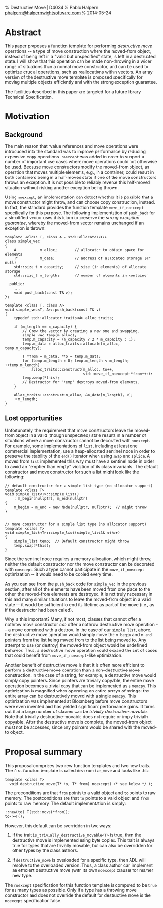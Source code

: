 % Destructive Move | D4034
% Pablo Halpern <phalpern@halpernwightsoftware.com>
% 2014-05-24

Abstract
========

This paper proposes a function template for performing _destructive move_
operations -- a type of move construction where the moved-from object, instead
of being left in a "valid but unspecified" state, is left in a destructed
state.  I will show that this operation can be made non-throwing in a wider
range of situations than a normal move constructor, and can be used to
optimize crucial operations, such as reallocations within vectors.  An array
version of the destructive move template is proposed specifically for moving
multiple objects efficiently and with the strong exception guarantee.

The facilities described in this paper are targeted for a future library
Technical Specification.


Motivation
==========

Background
----------

The main reason that rvalue references and move operations were introduced into
the standard was to improve performance by reducing expensive copy operations.
`noexcept` was added in order to support a number of important use cases where
move operations could not otherwise be used. Because move constructors modify
the moved-from object, an operation that moves multiple elements, e.g., in a
container, could result in both containers being in a half-moved state if one of
the move constructors throws an exception.  It is not possible to reliably
reverse this half-moved situation without risking another exception being
thrown.

Using `noexcept`, an implementation can detect whether it is possible that a
move constructor might throw, and can choose copy construction, instead.  In
fact, the standard provides the function template `move_if_noexcept`
specifically for this purpose.  The following implementation of `push_back`
for a simplified vector uses this idiom to preserve the _strong exception
guarantee_, whereby the moved-from vector remains unchanged if an exception is
thrown:

    template <class T, class A = std::allocator<T>>
    class simple_vec
    {
        A           m_alloc;        // allocator to obtain space for elements
        T*          m_data;         // address of allocated storage (or null)
        std::size_t m_capacity;     // size (in elements) of allocate storage
        std::size_t m_length;       // number of elements in container

      public:
        ...
        void push_back(const T& v);
    };

    template <class T, class A>
    void simple_vec<T, A>::push_back(const T& v)
    {
        typedef std::allocator_traits<A> alloc_traits;

        if (m_length == m_capacity) {
            // Grow the vector by creating a new one and swapping.
            simple_vec temp(m_alloc);
            temp.m_capacity = (m_capacity ? 2 * m_capacity : 1);
            temp.m_data = alloc_traits::allocate(m_alloc, temp.m_capacity);

            T *from = m_data, *to = temp.m_data;
            for (temp.m_length = 0; temp.m_length < m_length; ++temp.m_length)
                alloc_traits::construct(m_alloc, to++,
                                        std::move_if_noexcept(*from++));
            temp.swap(*this);
            // Destructor for 'temp' destroys moved-from elements.
        }

        alloc_traits::construct(m_alloc, &m_data[m_length], v);
        ++m_length;
    }

Lost opportunities
------------------

Unfortunately, the requirement that move constructors leave the moved-from
object in a valid (though unspecified) state results in a number of situations
where a move constructor cannot be decorated with `noexcept`. For example,
some implementations of `list`, including at least one commercial
implementation, use a heap-allocated sentinel node in order to preserve the
stability of the `end()` iterator when using `swap` and `splice`. A moved from
`list` implemented this way must have a sentinel node in order to avoid an
"emptier than empty" violation of its class invariants. The default
constructor and move constructor for such a list might look like the following:

    // default constructor for a simple list type (no allocator support)
    template <class T>
    void simple_list<T>::simple_list()
        : m_begin(nullptr), m_end(nullptr)
    {
        m_begin = m_end = new Node(nullptr, nullptr);  // might throw
    }
    

    // move constructor for a simple list type (no allocator support)
    template <class T>
    void simple_list<T>::simple_list(simple_list&& other)
    {
        simple_list temp;  // Default constructor might throw
        temp.swap(*this);
    }

Since the sentinel node requires a memory allocation, which might throw,
neither the default constructor nor the move constructor can be decorated with
`noexcept`.  Such a type cannot participate in the `move_if_noexcept`
optimization -- it would need to be copied every time.

As you can see from the `push_back` code for `simple_vec` in the previous
section, after all of the elements have been moved from one place to the
other, the moved-from elements are destroyed. It is not truly necessary in
this and many similar situations to leave the moved-from object in a valid
state -- it would be sufficient to end its lifetime as part of the move
(i.e., as if the destructor had been called).

Why is this important? Many, if not most, classes that cannot offer a nothrow
move constructor _can_ offer a nothrow destructive move operation -- a move
combined with a destroy. In the case of our `simple_list`, above, the
destructive move operation would simply move the `m_begin` and `m_end`
pointers from the list being moved from to the list being moved to. Any
attempt to use (or destroy) the moved-from object would be undefined
behavior.  Thus, a destructive move operation could expand the set of cases
that could benefit from `move_if_noexcept`-like optimization.

Another benefit of destructive move is that it is often more efficient to
perform a destructive move operation than a non-destructive move construction.
In the case of a string, for example, a destructive move would simply copy
pointers.  Since pointers are trivially copyable, the entire move operation
becomes a trivial copy that can be implemented as a `memcpy`. This
optimization is magnified when operating on entire arrays of strings: the
entire array can be destructively moved with a single `memcpy`.  This
optimization was implemented at Bloomberg before move constructors were even
invented and has yielded significant performance gains. It turns out that a
large number of classes can be _trivially destructive-movable_. Note that
trivially destructive-movable does not require or imply trivially copyable.
After the destructive move is complete, the moved-from object must not be
accessed, since any pointers would be shared with the moved-to object.

Proposal summary
================

This proposal comprises two new function templates and two new traits.  The
first function template is called `destructive_move` and looks like this:

    template <class T>
      void destructive_move(T* to, T* from) noexcept( /* see below */ );

The preconditions are that `from` points to a valid object and `to` points to
raw memory.  The postconditions are that `to` points to a valid object and
`from` points to raw memory.  The default implementation is simply:

    ::new(to) T(std::move(*from));
    to->~T();

However, this default can be overridden in two ways:

 1. If the trait `is_trivially_destructive_movable<T>` is true, then
    the destructive move is implemented using byte copies. This trait is
    always true for types that are trivially movable, but can also be
    overridden for other types by the class authors.

 2. If `destructive_move` is overloaded for a specific type, then ADL will
    resolve to the overloaded version. Thus, a class author can implement an
    efficient destructive move (with its own `noexcept` clause) for his/her
    new type.

The `noexcept` specification for this function template is computed to be
`true` for as many types as possible.  Only if a type has a throwing move
constructor and does not override the default for destructive move is the
`noexcept` specification false.
